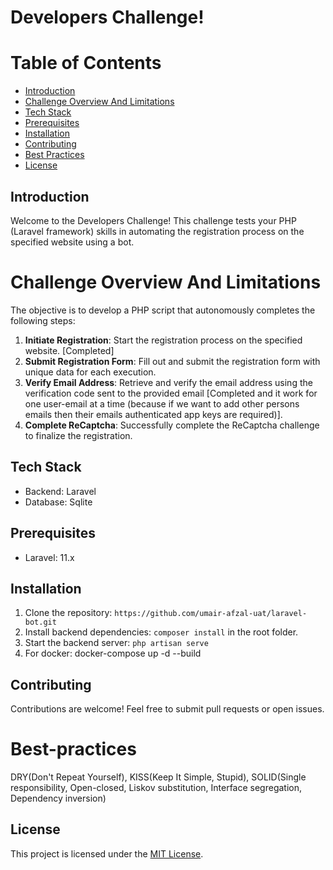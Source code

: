 # Developers Challenge!

# Table of Contents

-   [Introduction](#introduction)
-   [Challenge Overview And Limitations](#challenge-overview-and-limitations)
-   [Tech Stack](#tech-stack)
-   [Prerequisites](#prerequisites)
-   [Installation](#installation)
-   [Contributing](#contributing)
-   [Best Practices](#best-practices)
-   [License](#license)

## Introduction

Welcome to the Developers Challenge! This challenge tests your PHP (Laravel framework) skills in automating the registration process on the specified website using a bot.

# Challenge Overview And Limitations

The objective is to develop a PHP script that autonomously completes the following steps:

1. **Initiate Registration**: Start the registration process on the specified website. [Completed]
2. **Submit Registration Form**: Fill out and submit the registration form with unique data for each execution.
3. **Verify Email Address**: Retrieve and verify the email address using the verification code sent to the provided email [Completed and it work for one user-email at a time (because if we want to add other persons emails then their emails authenticated app keys are required)].
4. **Complete ReCaptcha**: Successfully complete the ReCaptcha challenge to finalize the registration.

## Tech Stack

-   Backend: Laravel
-   Database: Sqlite

## Prerequisites

-   Laravel: 11.x

## Installation

1. Clone the repository: `https://github.com/umair-afzal-uat/laravel-bot.git`
2. Install backend dependencies: `composer install` in the root folder.
3. Start the backend server: `php artisan serve`
4. For docker: docker-compose up -d --build

## Contributing

Contributions are welcome! Feel free to submit pull requests or open issues.

# Best-practices

DRY(Don't Repeat Yourself),
KISS(Keep It Simple, Stupid),
SOLID(Single responsibility, Open-closed, Liskov substitution, Interface segregation, Dependency inversion)

## License

This project is licensed under the [MIT License](https://opensource.org/licenses/MIT).
